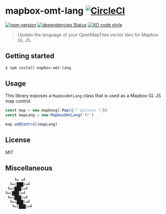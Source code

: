 # mapbox-omt-lang [![CircleCI](https://circleci.com/gh/tusbar/mapbox-omt-lang.svg?style=svg)](https://circleci.com/gh/tusbar/mapbox-omt-lang)

[![npm version](https://img.shields.io/npm/v/mapbox-omt-lang.svg)](https://www.npmjs.com/package/mapbox-omt-lang)
[![dependencies Status](https://david-dm.org/tusbar/mapbox-omt-lang/status.svg)](https://david-dm.org/tusbar/mapbox-omt-lang)
[![XO code style](https://img.shields.io/badge/code_style-XO-5ed9c7.svg)](https://github.com/sindresorhus/xo)

> Update the language of your OpenMapTiles vector tiles for Mapbox GL JS.

## Getting started

```bash
$ npm install mapbox-omt-lang
```

## Usage

This library exposes a `MapboxOmtLang` class that is used as a Mapbox GL JS map control.

```js
const map = new mapboxgl.Map({/* options */})
const mapLang = new MapboxOmtLang('fr')

map.addControl(mapLang)
```

## License

MIT


## Miscellaneous

```
    ╚⊙ ⊙╝
  ╚═(███)═╝
 ╚═(███)═╝
╚═(███)═╝
 ╚═(███)═╝
  ╚═(███)═╝
   ╚═(███)═╝
```
